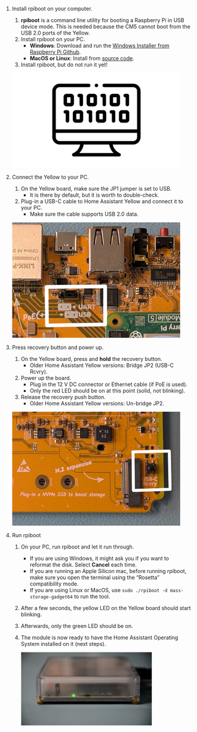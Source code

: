 
1. Install rpiboot on your computer.

   1. **rpiboot** is a command line utility for booting a Raspberry Pi in USB device mode. This is needed because the CM5 cannot boot from the USB 2.0 ports of the Yellow.
   2. Install rpiboot on your PC.
      - **Windows**: Download and run the [Windows Installer from Raspberry Pi Github](https://github.com/raspberrypi/usbboot/raw/master/win32/rpiboot_setup.exe).
      - **MacOS or Linux**: Install from [source code](https://github.com/raspberrypi/usbboot?tab=readme-ov-file#building).
   3. Install rpiboot, but do not run it yet!

    ![source_code.png](/static/img/yellow/source_code.png)

2. Connect the Yellow to your PC.

   1. On the Yellow board, make sure the JP1 jumper is set to USB.
      - It is there by default, but it is worth to double-check.
   2. Plug-in a USB-C cable to Home Assistant Yellow and connect it to your PC.
      - Make sure the cable supports USB 2.0 data.

   ![yellow_jp1_to_usb.png](/static/img/yellow/yellow_jp1_to_usb.png)

3. Press recovery button and power up.

   1. On the Yellow board, press and **hold** the recovery button.
      - Older Home Assistant Yellow versions: Bridge JP2 (USB-C Rcvry).
   2. Power up the board.
      - Plug in the 12 V DC connector or Ethernet cable (if PoE is used).
      - Only the red LED should be on at this point (solid, not blinking).
   3. Release the recovery push button.
      - Older Home Assistant Yellow versions: Un-bridge JP2.

    ![yellow_usb_recovery_button.png](/static/img/yellow/yellow_usb_recovery_button.png)

4. Run rpiboot

   1. On your PC, run rpiboot and let it run through.
      - If you are using Windows, it might ask you if you want to reformat the disk. Select **Cancel** each time.
      - If you are running an Apple Silicon mac, before running rpiboot, make sure you open the terminal using the “Rosetta” compatibility mode.
      - If you are using Linux or MacOS, use `sudo ./rpiboot -d mass-storage-gadget64` to run the tool.
   2. After a few seconds, the yellow LED on the Yellow board should start blinking.
   3. Afterwards, only the green LED should be on.
   4. The module is now ready to have the Home Assistant Operating System installed on it (next steps).

      ![led-pattern-install-green.png](/static/img/yellow/led-pattern-install-green.png)
